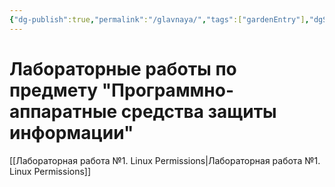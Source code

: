 ```yaml
---
{"dg-publish":true,"permalink":"/glavnaya/","tags":["gardenEntry"],"dgShowFileTree":true}
---
```


# Лабораторные работы по предмету "Программно-аппаратные средства защиты информации"

[[Лабораторная работа №1. Linux Permissions\|Лабораторная работа №1. Linux Permissions]]